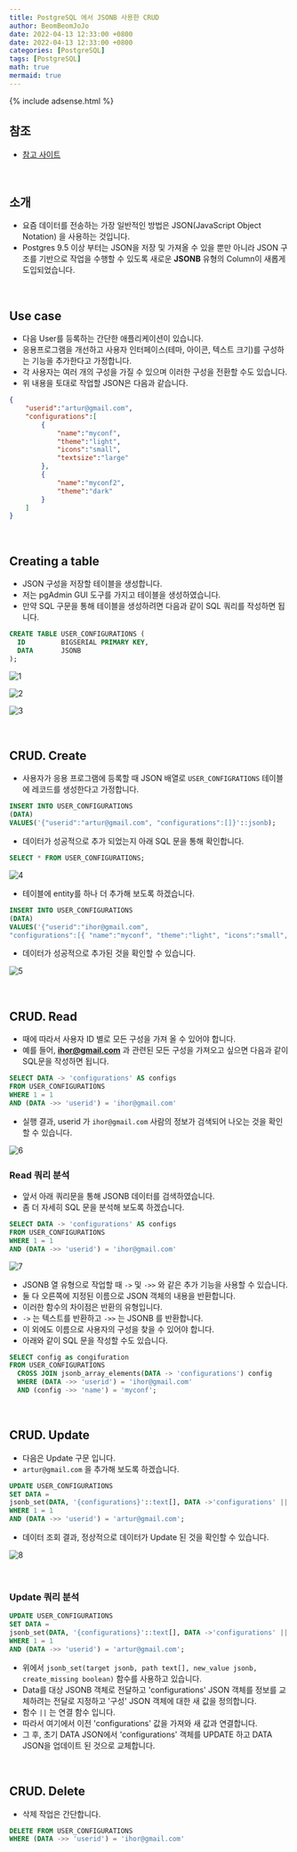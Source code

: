 ```yaml
---
title: PostgreSQL 에서 JSONB 사용한 CRUD
author: BeomBeomJoJo
date: 2022-04-13 12:33:00 +0800
date: 2022-04-13 12:33:00 +0800
categories: [PostgreSQL]
tags: [PostgreSQL]
math: true
mermaid: true
---
```


{% include adsense.html %}

## **참조**
* [참고 사이트](https://www.idalko.com/crud-operations-postgres-jsonb/)

<br/>

## **소개**
* 요즘 데이터를 전송하는 가장 일반적인 방법은 JSON(JavaScript Object Notation) 을 사용하는 것입니다.
* Postgres 9.5 이상 부터는 JSON을 저장 및 가져올 수 있을 뿐만 아니라 JSON 구조를 기반으로 작업을 수행할 수 있도록 새로운 **JSONB** 유형의 Column이 새롭게 도입되었습니다.

<br/>

## **Use case**
* 다음 User를 등록하는 간단한 애플리케이션이 있습니다.
* 응용프로그램을 개선하고 사용자 인터페이스(테마, 아이콘, 텍스트 크기)를 구성하는 기능을 추가한다고 가정합니다.
* 각 사용자는 여러 개의 구성을 가질 수 있으며 이러한 구성을 전환할 수도 있습니다.
* 위 내용을 토대로 작업할 JSON은 다음과 같습니다.

```json
{
    "userid":"artur@gmail.com",
    "configurations":[
        {
            "name":"myconf",
            "theme":"light",
            "icons":"small",
            "textsize":"large"
        },
        {
            "name":"myconf2",
            "theme":"dark"
        }
    ]
}
```

<br/>

## **Creating a table**
* JSON 구성을 저장할 테이블을 생성합니다.
* 저는 pgAdmin GUI 도구를 가지고 테이블을 생성하였습니다.
* 만약 SQL 구문을 통해 테이블을 생성하려면 다음과 같이 SQL 쿼리를 작성하면 됩니다.

```sql
CREATE TABLE USER_CONFIGURATIONS (
  ID         BIGSERIAL PRIMARY KEY,
  DATA       JSONB
);
```

![1](https://user-images.githubusercontent.com/22911504/163142426-533996ac-7088-448a-8a26-094ed2fcc5d0.png)

![2](https://user-images.githubusercontent.com/22911504/163142429-b4205225-3823-45e0-b0c3-e1b33a9573b8.png)

![3](https://user-images.githubusercontent.com/22911504/163142431-85f59a4b-3580-419b-b66e-fe48cb8ff936.png)

<br/>

## **CRUD. Create**
* 사용자가 응용 프로그램에 등록할 때 JSON 배열로 `USER_CONFIGRATIONS` 테이블에 레코드를 생성한다고 가정합니다.

```sql
INSERT INTO USER_CONFIGURATIONS
(DATA)
VALUES('{"userid":"artur@gmail.com", "configurations":[]}'::jsonb);
```

* 데이터가 성공적으로 추가 되었는지 아래 SQL 문을 통해 확인합니다.

```sql
SELECT * FROM USER_CONFIGURATIONS;
```

![4](https://user-images.githubusercontent.com/22911504/163142444-5dbd726c-b04a-4e07-92c8-3c55a99138e8.png)

* 테이블에 entity를 하나 더 추가해 보도록 하겠습니다.

```sql
INSERT INTO USER_CONFIGURATIONS
(DATA)
VALUES('{"userid":"ihor@gmail.com",
"configurations":[{ "name":"myconf", "theme":"light", "icons":"small", "textsize":"large" }, { "name":"myconf2", "theme":"dark" }]}'::jsonb);
```

* 데이터가 성공적으로 추가된 것을 확인할 수 있습니다.

![5](https://user-images.githubusercontent.com/22911504/163142447-b7420613-fb46-4870-b432-cdf81c9f2396.png)

<br/>

## **CRUD. Read**
* 때에 따라서 사용자 ID 별로 모든 구성을 가져 올 수 있어야 합니다.
* 예를 들어, **ihor@gmail.com** 과 관련된 모든 구성을 가져오고 싶으면 다음과 같이 SQL문을 작성하면 됩니다.

```sql
SELECT DATA -> 'configurations' AS configs
FROM USER_CONFIGURATIONS
WHERE 1 = 1
AND (DATA ->> 'userid') = 'ihor@gmail.com'
```

* 실행 결과, userid 가 `ihor@gmail.com` 사람의 정보가 검색되어 나오는 것을 확인할 수 있습니다.

![6](https://user-images.githubusercontent.com/22911504/163142448-fa800d0d-86f6-427d-97c5-0db3e8009cef.png)

### **Read 쿼리 분석**
* 앞서 아래 쿼리문을 통해 JSONB 데이터를 검색하였습니다.
* 좀 더 자세히 SQL 문을 분석해 보도록 하겠습니다.

```sql
SELECT DATA -> 'configurations' AS configs
FROM USER_CONFIGURATIONS
WHERE 1 = 1
AND (DATA ->> 'userid') = 'ihor@gmail.com'
```

![7](https://user-images.githubusercontent.com/22911504/163142449-c4bf738f-2545-46ca-a9b6-9dff3bf606ac.png)

* JSONB 열 유형으로 작업할 때 `->` 및 `->>` 와 같은 추가 기능을 사용할 수 있습니다.
* 둘 다 오른쪽에 지정된 이름으로 JSON 객체의 내용을 반환합니다.
* 이러한 함수의 차이점은 반환의 유형입니다.
* `->` 는 텍스트를 반환하고 `->>` 는 JSONB 를 반환합니다.
* 이 외에도 이름으로 사용자의 구성을 찾을 수 있어야 합니다.
* 아래와 같이 SQL 문을 작성할 수도 있습니다.

```sql
SELECT config as congifuration
FROM USER_CONFIGURATIONS
  CROSS JOIN jsonb_array_elements(DATA -> 'configurations') config
  WHERE (DATA ->> 'userid') = 'ihor@gmail.com'
  AND (config ->> 'name') = 'myconf';
```

<br/>

## **CRUD. Update**
* 다음은 Update 구문 입니다.
* `artur@gmail.com` 을 추가해 보도록 하겠습니다.

```sql
UPDATE USER_CONFIGURATIONS
SET DATA =
jsonb_set(DATA, '{configurations}'::text[], DATA ->'configurations' || '{"name":"firstconf", "theme":"dark", "textsize":"large"}'::jsonb)
WHERE 1 = 1
AND (DATA ->> 'userid') = 'artur@gmail.com';
```

* 데이터 조회 결과, 정상적으로 데이터가 Update 된 것을 확인할 수 있습니다.

![8](https://user-images.githubusercontent.com/22911504/163142450-1058db31-5bdc-4a2f-9f0d-624b879ad94d.png)

<br/>

### **Update 쿼리 분석**

```sql
UPDATE USER_CONFIGURATIONS
SET DATA =
jsonb_set(DATA, '{configurations}'::text[], DATA ->'configurations' || '{"name":"firstconf", "theme":"dark", "textsize":"large"}'::jsonb)
WHERE 1 = 1
AND (DATA ->> 'userid') = 'artur@gmail.com';
```

* 위에서 `jsonb_set(target jsonb, path text[], new_value jsonb, create_missing boolean)` 함수를 사용하고 있습니다.
* Data를 대상 JSONB 객체로 전달하고 'configurations' JSON 객체를 정보를 교체하려는 전달로 지정하고 '구성' JSON 객체에 대한 새 값을 정의합니다.
* 함수 `||` 는 연결 함수 입니다.
* 따라서 여기에서 이전 'configurations' 값을 가져와 새 값과 연결합니다.
* 그 후, 초기 DATA JSON에서 'configurations' 객체를 UPDATE 하고 DATA JSON을 업데이트 된 것으로 교체합니다.

<br/>

## **CRUD. Delete**
* 삭제 작업은 간단합니다.

```sql
DELETE FROM USER_CONFIGURATIONS
WHERE (DATA ->> 'userid') = 'ihor@gmail.com'
```